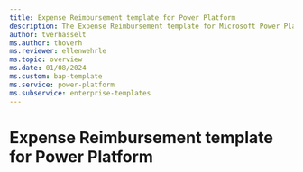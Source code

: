 ```yaml
---
title: Expense Reimbursement template for Power Platform
description: The Expense Reimbursement template for Microsoft Power Platform enables employees to submit expenses for reimbursement.
author: tverhasselt
ms.author: thoverh
ms.reviewer: ellenwehrle
ms.topic: overview
ms.date: 01/08/2024
ms.custom: bap-template
ms.service: power-platform
ms.subservice: enterprise-templates
---
```


# Expense Reimbursement template for Power Platform
